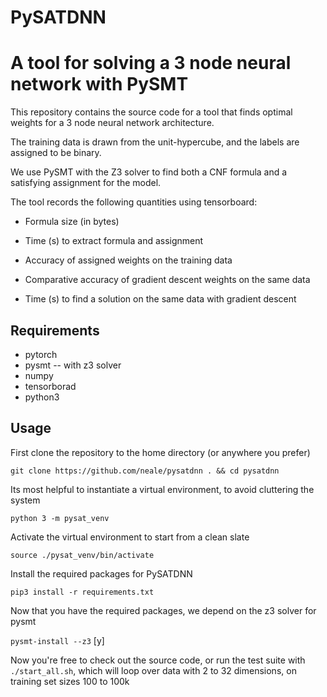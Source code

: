 # PySATDNN
A tool for solving a 3 node neural network with PySMT
===================================

This repository contains the source code for a tool that finds optimal weights for a 3 node neural network architecture. 

The training data is drawn from the unit-hypercube, and the labels are assigned to be binary. 

We use PySMT with the Z3 solver to find both a CNF formula and a satisfying assignment for the model. 

The tool records the following quantities using tensorboard:

* Formula size (in bytes)

* Time (s) to extract formula and assignment

* Accuracy of assigned weights on the training data

* Comparative accuracy of gradient descent weights on the same data

* Time (s) to find a solution on the same data with gradient descent

## Requirements
* pytorch
* pysmt -- with z3 solver
* numpy
* tensorborad
* python3 

## Usage
First clone the repository to the home directory (or anywhere you prefer)

`git clone https://github.com/neale/pysatdnn . && cd pysatdnn`

Its most helpful to instantiate a virtual environment, to avoid cluttering the system

`python 3 -m pysat_venv`

Activate the virtual environment to start from a clean slate

`source ./pysat_venv/bin/activate`

Install the required packages for PySATDNN

`pip3 install -r requirements.txt`

Now that you have the required packages, we depend on the z3 solver for pysmt

`pysmt-install --z3` [y]

Now you're free to check out the source code, or run the test suite with `./start_all.sh`, which will loop over data with 2 to 32 dimensions, on training set sizes 100 to 100k

